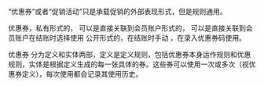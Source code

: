 “优惠券”或者“促销活动”只是承载促销的外部表现形式，但是规则通用。 

优惠券，私有形式的， 可以是直接关联到会员账户形式的， 可以是直接关联到会员账户在结账时选择使用
公开形式的，在结账时手动 ，在录入优惠券码使用。 

优惠券 分为定义和实体两部，定义是定义规则，包括优惠券本身运作规则和优惠规则，实体是根据定义生成的每一张具体的券。这些券可以使用一次或多次（视优惠券定义），每次使用都会记录其使用历史。

